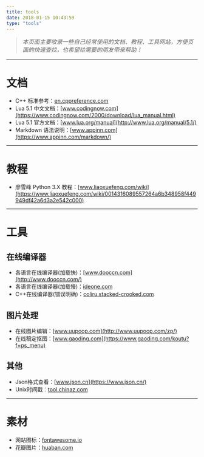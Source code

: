 ```yaml
---
title: tools
date: 2018-01-15 10:43:59
type: "tools"
---
```


<style type="text/css"> 
.head-quote{
    font-size: 15px;
    font-style: italic;
    font-weight: weight;
}
</style>

<blockquote class="blockquote-center head-quote">本页面主要收录一些自己经常使用的文档、教程、工具网站，方便页面的快速查找，也希望给需要的朋友带来帮助！</blockquote>

---
# 文档

- C++ 标准参考：[en.cppreference.com](http://en.cppreference.com/w/)
- Lua 5.1 中文文档：[www.codingnow.com](https://www.codingnow.com/2000/download/lua_manual.html)
- Lua 5.1 官方文档：[www.lua.org/manual](http://www.lua.org/manual/5.1/)
- Markdown 语法说明：[www.appinn.com](https://www.appinn.com/markdown/)

---
# 教程

- 廖雪峰 Python 3.X 教程：[www.liaoxuefeng.com/wiki](https://www.liaoxuefeng.com/wiki/0014316089557264a6b348958f449949df42a6d3a2e542c000)

---
# 工具

## 在线编译器
- 各语言在线编译器(加载快)：[www.dooccn.com](http://www.dooccn.com/)
- 各语言在线编译器(加载慢)：[ideone.com](https://ideone.com/)
- C++在线编译器(错误明确)：[coliru.stacked-crooked.com](http://coliru.stacked-crooked.com/)

## 图片处理
- 在线图片编辑：[www.uupoop.com](http://www.uupoop.com/zp/)
- 在线稿定抠图：[www.gaoding.com](https://www.gaoding.com/koutu?f=ps_menu)

## 其他
- Json格式查看：[www.json.cn](https://www.json.cn/)
- Unix时间戳：[tool.chinaz.com](http://tool.chinaz.com/Tools/unixtime.aspx)

---
# 素材

- 网站图标：[fontawesome.io](http://fontawesome.io/icons/)
- 花瓣图片：[huaban.com](http://huaban.com/)


